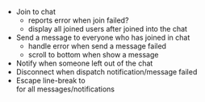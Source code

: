 - Join to chat 
    - reports error when join failed?
    - display all joined users after joined into the chat
- Send a message to everyone who has joined in chat
    - handle error when send a message failed
    - scroll to bottom when show a message
- Notify when someone left out of the chat
- Disconnect when dispatch notification/message failed
- Escape line-break to <br> for all messages/notifications
